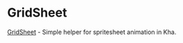# GridSheet
[GridSheet](https://nanjizal.github.io/GridSheet/bin/index.html?i=1) - Simple helper for spritesheet animation in Kha.
